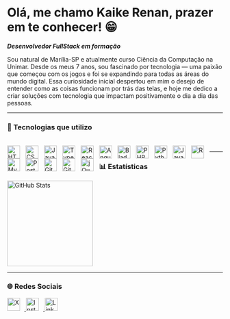 # Olá, me chamo Kaike Renan, prazer em te conhecer! 😁

**_Desenvolvedor FullStack em formação_**

Sou natural de Marília-SP e atualmente curso Ciência da Computação na Unimar. Desde os meus 7 anos, sou fascinado por tecnologia — uma paixão que começou com os jogos e foi se expandindo para todas as áreas do mundo digital. Essa curiosidade inicial despertou em mim o desejo de entender como as coisas funcionam por trás das telas, e hoje me dedico a criar soluções com tecnologia que impactam positivamente o dia a dia das pessoas.

---

### 🚀 Tecnologias que utilizo
<br>

<img align="left" alt="HTML" title="HTML" width="30px" style="padding-right: 10px;" src="https://cdn.jsdelivr.net/gh/devicons/devicon@latest/icons/html5/html5-original.svg" /> 
<img align="left" alt="CSS" title="CSS" width="30px" style="padding-right: 10px;" src="https://cdn.jsdelivr.net/gh/devicons/devicon@latest/icons/css3/css3-original.svg" /> 
<img align="left" alt="JavaScript" title="JavaScript" width="30px" style="padding-right: 10px;" src="https://cdn.jsdelivr.net/gh/devicons/devicon@latest/icons/javascript/javascript-original.svg" /> 
<img align="left" alt="TypeScript" title="TypeScript" width="30px" style="padding-right: 10px;" src="https://cdn.jsdelivr.net/gh/devicons/devicon@latest/icons/typescript/typescript-original.svg" /> 
<img align="left" alt="React" title="React" width="30px" style="padding-right: 10px;" src="https://cdn.jsdelivr.net/gh/devicons/devicon@latest/icons/react/react-original.svg" /> 
<img align="left" alt="Angular" title="Angular" width="30px" style="padding-right: 10px;" src="https://cdn.jsdelivr.net/gh/devicons/devicon@latest/icons/angularjs/angularjs-original.svg" /> 
<img align="left" alt="Blade" title="Blade (Laravel)" width="30px" style="padding-right: 10px;" src="https://cdn.jsdelivr.net/gh/devicons/devicon@latest/icons/laravel/laravel-original.svg" />
<img align="left" alt="PHP" title="PHP" width="30px" style="padding-right: 10px;" src="https://cdn.jsdelivr.net/gh/devicons/devicon@latest/icons/php/php-original.svg" /> 
<img align="left" alt="Python" title="Python" width="30px" style="padding-right: 10px;" src="https://cdn.jsdelivr.net/gh/devicons/devicon@latest/icons/python/python-original.svg" /> 
<img align="left" alt="Java" title="Java" width="30px" style="padding-right: 10px;" src="https://cdn.jsdelivr.net/gh/devicons/devicon@latest/icons/java/java-original.svg" />
<img align="left" alt="R" title="R" width="30px" style="padding-right: 10px;" src="https://cdn.jsdelivr.net/gh/devicons/devicon@latest/icons/r/r-original.svg" />
<img align="left" alt="MySQL" title="MySQL" width="30px" style="padding-right: 10px;" src="https://cdn.jsdelivr.net/gh/devicons/devicon@latest/icons/mysql/mysql-original.svg" />
<img align="left" alt="Postman" title="Postman (API)" width="30px" style="padding-right: 10px;" src="https://cdn.jsdelivr.net/gh/devicons/devicon@latest/icons/postman/postman-original.svg" />
<img align="left" alt="Git" title="Git" width="30px" style="padding-right: 10px;" src="https://cdn.jsdelivr.net/gh/devicons/devicon@latest/icons/git/git-original.svg" /> 
<img align="left" alt="GitHub" title="GitHub" width="30px" style="padding-right: 10px;" src="https://cdn.jsdelivr.net/gh/devicons/devicon@latest/icons/github/github-original.svg" />
<img align="left" alt="jQuery" title="jQuery" width="30px" style="padding-right: 10px;" src="https://cdn.jsdelivr.net/gh/devicons/devicon@latest/icons/jquery/jquery-original.svg" />

---

### 📊 Estatísticas

<div style="display: flex; align-items: center;">
  <img 
      alt="GitHub Stats" 
      height="200" 
      src="https://github-readme-stats.vercel.app/api/top-langs/?username=KaikeRenan&theme=tokyonight&layout=compact&custom_title=Tecnologias&langs_count=9" 
  />
</div>

---

### 🌐 Redes Sociais

<div>
  <a href="https://x.com/kaikerenan11" target="_blank">
    <img alt="X" width="30px" style="margin-right: 10px;" src="https://cdn.jsdelivr.net/gh/devicons/devicon/icons/twitter/twitter-original.svg" />
  </a>
  <a href="https://www.instagram.com/kaikerenan11/" target="_blank">
    <img alt="Instagram" width="30px" style="margin-right: 10px;" src="https://cdn-icons-png.flaticon.com/512/1384/1384063.png" />
  </a>
  <a href="https://www.linkedin.com/in/kaike-renan-de-almeida-773220312/" target="_blank">
    <img alt="LinkedIn" title="LinkedIn" width="30px" style="margin-right: 10px;" src="https://cdn.jsdelivr.net/gh/devicons/devicon/icons/linkedin/linkedin-original.svg" />
  </a>
</div>
